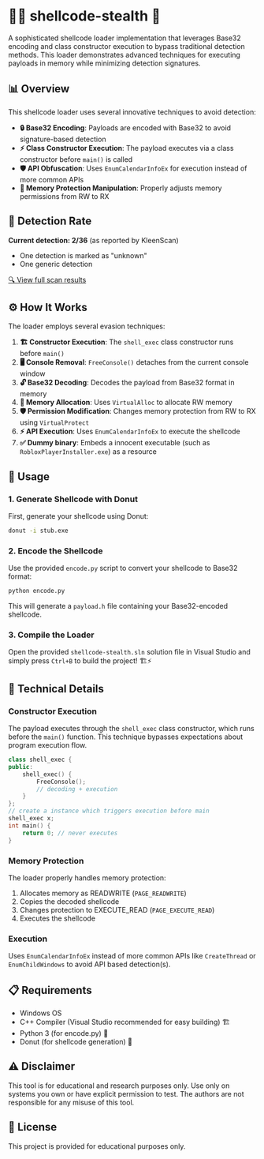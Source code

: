 # 🕵️‍♂️ shellcode-stealth 🚀

A sophisticated shellcode loader implementation that leverages Base32 encoding and class constructor execution to bypass traditional detection methods. This loader demonstrates advanced techniques for executing payloads in memory while minimizing detection signatures.

## 📊 Overview

This shellcode loader uses several innovative techniques to avoid detection:

- **🔒 Base32 Encoding**: Payloads are encoded with Base32 to avoid signature-based detection
- **⚡ Class Constructor Execution**: The payload executes via a class constructor before `main()` is called
- **🛡️ API Obfuscation**: Uses `EnumCalendarInfoEx` for execution instead of more common APIs
- **💾 Memory Protection Manipulation**: Properly adjusts memory permissions from RW to RX

## 🚨 Detection Rate

**Current detection: 2/36** (as reported by KleenScan)  
- One detection is marked as "unknown"  
- One generic detection  

[🔍 View full scan results](https://kleenscan.com/scan_result/2db13e2dfcd5935a09b02e82e09545bc8e5bb45041093adf80ee1167ff9b899d)

## ⚙️ How It Works

The loader employs several evasion techniques:

1. **🏗️ Constructor Execution**: The `shell_exec` class constructor runs before `main()`
2. **🖥️ Console Removal**: `FreeConsole()` detaches from the current console window
3. **🔓 Base32 Decoding**: Decodes the payload from Base32 format in memory
4. **🧠 Memory Allocation**: Uses `VirtualAlloc` to allocate RW memory
5. **🛡️ Permission Modification**: Changes memory protection from RW to RX using `VirtualProtect`
6. **⚡ API Execution**: Uses `EnumCalendarInfoEx` to execute the shellcode
7. **✅ Dummy binary**: Embeds a innocent executable (such as `RobloxPlayerInstaller.exe`) as a resource

## 🚀 Usage

### 1. Generate Shellcode with Donut

First, generate your shellcode using Donut:

```bash
donut -i stub.exe
```

### 2. Encode the Shellcode

Use the provided `encode.py` script to convert your shellcode to Base32 format:

```bash
python encode.py
```

This will generate a `payload.h` file containing your Base32-encoded shellcode.

### 3. Compile the Loader

Open the provided `shellcode-stealth.sln` solution file in Visual Studio and simply press `Ctrl+B` to build the project! 🏗️⚡

## 🔬 Technical Details

### Constructor Execution

The payload executes through the `shell_exec` class constructor, which runs before the `main()` function. This technique bypasses expectations about program execution flow.

```cpp
class shell_exec {
public:
    shell_exec() {
        FreeConsole();
        // decoding + execution
    }
};
// create a instance which triggers execution before main
shell_exec x;
int main() {
    return 0; // never executes
}
```

### Memory Protection

The loader properly handles memory protection:
1. Allocates memory as READWRITE (`PAGE_READWRITE`)
2. Copies the decoded shellcode
3. Changes protection to EXECUTE_READ (`PAGE_EXECUTE_READ`)
4. Executes the shellcode

### Execution

Uses `EnumCalendarInfoEx` instead of more common APIs like `CreateThread` or `EnumChildWindows` to avoid API based detection(s).

## 📋 Requirements

- Windows OS
- C++ Compiler (Visual Studio recommended for easy building) 🏗️
- Python 3 (for encode.py) 🐍
- Donut (for shellcode generation) 🍩

## ⚠️ Disclaimer

This tool is for educational and research purposes only. Use only on systems you own or have explicit permission to test. The authors are not responsible for any misuse of this tool.

## 📜 License

This project is provided for educational purposes only.
